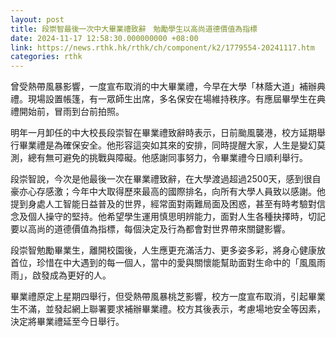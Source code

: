 ```yaml
---
layout: post
title: 段崇智最後一次中大畢業禮致辭　勉勵學生以高尚道德價值為指標
date: 2024-11-17 12:58:30.000000000 +08:00
link: https://news.rthk.hk/rthk/ch/component/k2/1779554-20241117.htm
categories: rthk
---
```


曾受熱帶風暴影響，一度宣布取消的中大畢業禮，今早在大學「林蔭大道」補辦典禮。現場設置帳篷，有一眾師生出席，多名保安在場維持秩序。有應屆畢學生在典禮開始前，冒雨到台前拍照。

明年一月卸任的中大校長段崇智在畢業禮致辭時表示，日前颱風襲港，校方延期舉行畢業禮是為確保安全。他形容這突如其來的安排，同時提醒大家，人生是變幻莫測，總有無可避免的挑戰與障礙。他感謝同事努力，令畢業禮今日順利舉行。

段崇智說，今次是他最後一次在畢業禮致辭，在大學渡過超過2500天，感到很自豪亦心存感激；今年中大取得歷來最高的國際排名，向所有大學人員致以感謝。他提到身處人工智能日益普及的世界，經常面對兩難局面及困惑，甚至有時考驗對信念及個人操守的堅持。他希望學生運用慎思明辨能力，面對人生各種抉擇時，切記要以高尚的道德價值為指標，每個決定及行為都會對世界帶來關鍵影響。

段崇智勉勵畢業生，離開校園後，人生應更充滿活力、更多姿多彩，將身心健康放首位，珍惜在中大遇到的每一個人，當中的愛與關懷能幫助面對生命中的「風風雨雨」，啟發成為更好的人。

畢業禮原定上星期四舉行，但受熱帶風暴桃芝影響，校方一度宣布取消，引起畢業生不滿，並發起網上聯署要求補辦畢業禮。校方其後表示，考慮場地安全等因素，決定將畢業禮延至今日舉行。
